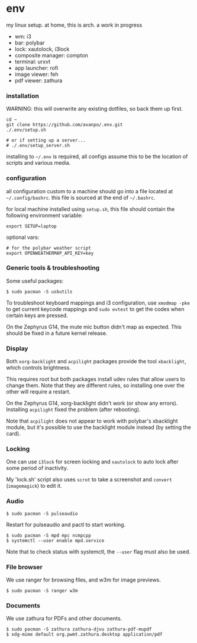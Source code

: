 # env

my linux setup. at home, this is arch. a work in progress

* wm: i3
* bar: polybar
* lock: xautolock, i3lock
* composite manager: compton
* terminal: urxvt
* app launcher: rofi
* image viewer: feh
* pdf viewer: zathura

### installation

WARNING: this will overwrite any existing dotfiles, so back them up first.

```shell
cd ~
git clone https://github.com/avanpo/.env.git
./.env/setup.sh

# or if setting up a server...
# ./.env/setup_server.sh
```

installing to `~/.env` is required, all configs assume this to be the location of scripts and various media.

### configuration

all configuration custom to a machine should go into a file located at `~/.config/bashrc`. this file is sourced at the end of `~/.bashrc`.

for local machine installed using `setup.sh`, this file should contain the following environment variable:

```
export SETUP=laptop
```

optional vars:

```
# for the polybar weather script
export OPENWEATHERMAP_API_KEY=key
```

### Generic tools & troubleshooting

Some useful packages:

```
$ sudo pacman -S usbutils
```

To troubleshoot keyboard mappings and i3 configuration, use `xmodmap -pke` to
get current keycode mappings and `sudo evtest` to get the codes when certain
keys are pressed.

On the Zephyrus G14, the mute mic button didn't map as expected. This should be
fixed in a future kernel release.

### Display

Both `xorg-backlight` and `acpilight` packages provide the tool `xbacklight`,
which controls brightness.

This requires root but both packages install udev rules that allow users to
change them. Note that they are different rules, so installing one over the
other will require a restart.

On the Zephyrus G14, xorg-backlight didn't work (or show any errors). Installing
`acpilight` fixed the problem (after rebooting).

Note that `acpilight` does not appear to work with polybar's xbacklight module,
but it's possible to use the backlight module instead (by setting the card).

### Locking

One can use `i3lock` for screen locking and `xautolock` to auto lock after some
period of inactivity.

My 'lock.sh' script also uses `scrot` to take a screenshot and `convert`
(`imagemagick`) to edit it.

### Audio

```
$ sudo pacman -S pulseaudio
```

Restart for pulseaudio and pactl to start working.

```
$ sudo pacman -S mpd mpc ncmpcpp
$ systemctl --user enable mpd.service
```

Note that to check status with systemctl, the `--user` flag must also be used.

### File browser

We use ranger for browsing files, and w3m for image previews.

```
$ sudo pacman -S ranger w3m
```

### Documents

We use zathura for PDFs and other documents.

```
$ sudo pacman -S zathura zathura-djvu zathura-pdf-mupdf
$ xdg-mime default org.pwmt.zathura.desktop application/pdf
```
